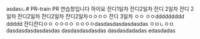 asdasㄴ# PR-train
PR 연습창입니다
하이요
잔디1일차
잔디2일차 잔디 2일차 잔디 2일차 잔디2일차 잔디2일차 잔디2일차ㅇㅇㅇㅇ
잔디 3일차 
ㅇㅇ
ㅇㅇddddddddd
ddddd
잔디잔디ㅇㅇ
ㅇㅇㅇㅇ
ㅇㅇㅇㅇdasdasdasdasdasdas
ㅇㅁㄴㅇㅁdasdasdasdasdasdas
dasdasdasdasdas
dasdasdadadas
edasdadas

